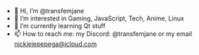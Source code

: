 - 👋 Hi, I’m @transfemjane
- 👀 I’m interested in Gaming, JavaScript, Tech, Anime, Linux
- 🌱 I’m currently learning Qt stuff
- 📫 How to reach me: my Discord: @transfemjane or my email nickiejepepega@icloud.com
